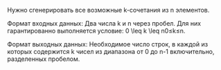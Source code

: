 Нужно сгенерировать все возможные k-сочетания из n элементов.

Формат входных данных:
Два числа k и n через пробел. Для них гарантированно выполняется условие: 0 \leq k \leq n0≤k≤n.

Формат выходных данных:
Необходимое число строк, в каждой из которых содержится k чисел из диапазона от 0 до n-1 включительно, разделенных пробелом. 
